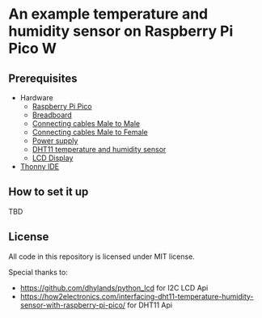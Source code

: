 # An example temperature and humidity sensor on Raspberry Pi Pico W

## Prerequisites

- Hardware
  - [Raspberry Pi Pico](https://botland.com.pl/moduly-i-zestawy-do-raspberry-pi-pico/21575-raspberry-pi-pico-wh-rp2040-arm-cortex-m0-cyw43439-wifi-ze-zlaczami-5056561800196.html)
  - [Breadboard](https://botland.com.pl/plytki-stykowe/19943-plytka-stykowa-justpi-830-otworow-5904422328610.html)
  - [Connecting cables Male to Male](https://botland.com.pl/przewody-polaczeniowe-mesko-meskie/19950-przewody-polaczeniowe-mesko-meskie-justpi-65szt-5904422328665.html)
  - [Connecting cables Male to Female](https://botland.com.pl/przewody-polaczeniowe-zensko-meskie/11908-przewody-polaczeniowe-zensko-meskie-20cm-czerwone-100szt-5904422304447.html)
  - [Power supply](https://botland.com.pl/moduly-zasilajace/1482-modul-zasilajacy-do-plytek-stykowych-mb102-33v-5v-5904422300739.html)
  - [DHT11 temperature and humidity sensor](https://botland.com.pl/czujniki-multifunkcyjne/4918-czujnik-temperatury-i-wilgotnosci-dht11-modul-iduino-se052-5903351241335.html)
  - [LCD Display](https://botland.com.pl/wyswietlacze-alfanumeryczne-i-graficzne/2351-wyswietlacz-lcd-2x16-znakow-niebieski-konwerter-i2c-lcm1602-5904422309244.html)
- [Thonny IDE](http://thonny.org/)

## How to set it up

TBD

## License

All code in this repository is licensed under MIT license.

Special thanks to:
- https://github.com/dhylands/python_lcd for I2C LCD Api
- https://how2electronics.com/interfacing-dht11-temperature-humidity-sensor-with-raspberry-pi-pico/ for DHT11 Api